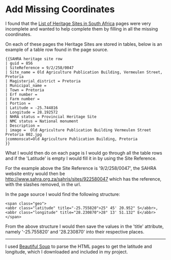 # Add Missing Coordinates

I found that the [List of Heritage Sites in South Africa](https://en.wikipedia.org/wiki/Category:Lists_of_heritage_sites_in_South_Africa) pages were very incomplete and wanted to help complete them by filling in all the missing coordinates.

On each of these pages the Heritage Sites are stored in tables, below is an example of a table row found in the page source.

```
{{SAHRA heritage site row
| guid = 856
| SiteReference = 9/2/258/0047
| Site_name = Old Agriculture Publication Building, Vermeulen Street, Pretoria
| Magisterial_district = Pretoria
| Municipal_name =
| Town = Pretoria
| Erf number =
| Farm number =
| Portion =
| Latitude = -25.744816
| Longitude = 28.192572
| NHRA status = Provincial Heritage Site
| NMC status = National monument
| Description =
| image =  Old Agriculture Publication Building Vermeulen Street Pretoria 002.jpg
|commonscat=Old Agriculture Publication Building, Pretoria
}}
```

What I would then do on each page is I would go through all the table rows and if the 'Latitude' is empty I would fill it in by using the Site Reference.

For the example above the Site Reference is '9/2/258/0047', the SAHRA website entry would then be http://www.sahra.org.za/sahris/sites/922580047 which has the reference, with the slashes removed, in the url.

In the page source I would find the following structure:

```
<span class="geo">
<abbr class="latitude" title="-25.755820">25° 45' 20.952" S</abbr>,
<abbr class="longitude" title="28.230870">28° 13' 51.132" E</abbr>
</span>
```

From the above structure I would then save the values in the 'title' attribute, namely '-25.755820' and '28.230870' into their respective places.

---

I used [Beautiful Soup](http://www.crummy.com/software/BeautifulSoup/) to parse the HTML pages to get the latitude and longitude, which I downloaded and included in my project.
